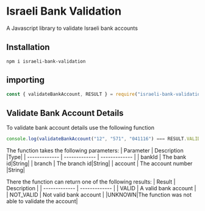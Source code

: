 # Israeli Bank Validation
A Javascript library to validate Israeli bank accounts
## Installation
```
npm i israeli-bank-validation
```
## importing
```javascript
const { validateBankAccount, RESULT } = require("israeli-bank-validation");
```
## Validate Bank Account Details
To validate bank account details use the following function
```javascript
console.log(validateBankAccount("12", "571", "041116") === RESULT.VALID);
```
The function takes the following parameters:
| Parameter  | Description |Type|
| ------------- | ------------- | ------------- |
| bankId  | The bank id|String| 
| branch  | The branch id|String| 
| account  | The account number |String| 

There the function can return one of the following results:
| Result  | Description |
| ------------- | ------------- |
| VALID  | A valid bank account | 
| NOT_VALID  | Not valid bank account |
|UNKNOWN|The function was not able to validate the account|
